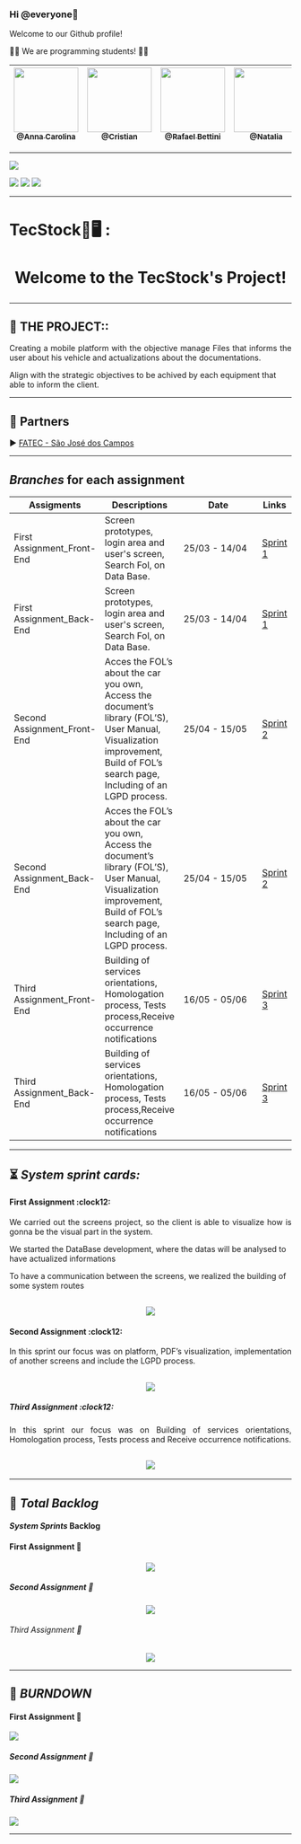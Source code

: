 ### Hi @everyone👋

Welcome to our Github profile!

:technologist:  We are programming students! :man_technologist:

[<img src="https://github.com/developersapi/LMSApp/blob/main/anna.jpeg" width=115 > <br> <sub> @Anna Carolina </sub>](https://github.com/AnnaCMendes)| [<img src="https://avatars.githubusercontent.com/u/67056255?v=4" width=115 > <br> <sub> @Cristian </sub>](https://github.com/CristianMateusTB) | [<img src="https://avatars.githubusercontent.com/u/67149165?v=4" width=115 > <br> <sub> @Rafael Bettini  </sub>](https://github.com/Rafael-BD) | [<img src="https://avatars.githubusercontent.com/u/56592052?v=4" width=115 > <br> <sub> @Natalia </sub>](https://github.com/NataliaBiscaro)| [<img src="https://avatars.githubusercontent.com/u/68171764?v=4" width=115 > <br> <sub> @Rafael Pereira </sub>](https://github.com/Rafaeldossper) | [<img src="https://avatars.githubusercontent.com/u/40868447?v=4" width=115 > <br> <sub> @Guilherme  </sub>](https://github.com/guilherme4garcia) 
 | :---: |:---:|:---:|:---:|:---:|:---:|



--------------------------------------------------------------------------------------------------------------------

<p><img src="https://img.shields.io/badge/Sprint%201-Concluído-green?style=for-the-badge&logo=appveyor"></p>
<p>
<img src="https://img.shields.io/badge/Technology-ReactNative-9cf">
<img src="https://img.shields.io/badge/Technology-MongoDB-9cf">
<img src="https://img.shields.io/badge/Technology-JavaScript-9cf">
</p>

--------------------------------------------------------------------------------------------------------------------
<p><h1>TecStock📖🖥️ :</h1></p>
<h1 align="center">Welcome to the TecStock's Project!</p> </h1> 

--------------------------------------------------------------------------------------------------------------------
## :microscope: THE PROJECT:: 

<p align="justify"> Creating a mobile platform with the objective manage Files that informs the user
about his vehicle and actualizations about the documentations.

Align with the strategic objectives to be achived by each equipment 
that able to inform the client.</p>



--------------------------------------------------------------------------------------------------------------------
##  🏬 Partners

<p align="justify">
                     ▶️  <a href="http://fatecsjc-prd.azurewebsites.net/"> FATEC - São José dos Campos</a>
              </p>

--------------------------------------------------------------------------------------------------------------------
<section id="Branches_assigments">
       <h2><i>Branches</i> for each assignment</h2>
       <table>
              <thead>
                     <th width=100px>Assigments</th>
                     <th>Descriptions</th>
                     <th width=215px>Date</th>
                     <th>Links</th>
              </thead>
              <tbody>
                     <tr>
                            <td>First Assignment_Front-End</td>
                            <td>Screen prototypes, login area and user's screen, Search Fol, on Data Base.</td>
                            <td>25/03 - 14/04</td>
                            <td><a href="https://github.com/TecStocks/frontend/releases/tag/v1.0">Sprint 1</td>
                     </tr>
                     <tr>
                            <td>First Assignment_Back-End</td>
                            <td>Screen prototypes, login area and user's screen, Search Fol, on Data Base.</td>
                            <td>25/03 - 14/04</td>
                            <td><a href="https://github.com/TecStocks/backend/releases/tag/BD-v1.0">Sprint 1</td>
                     </tr>
                     <tr>
                            <td>Second Assignment_Front-End</td>
                            <td>Acces the FOL’s about the car you own, Access the document’s library (FOL’S), User Manual,
                            Visualization improvement, Build of FOL’s search page, Including of an LGPD process.</td>
                            <td>25/04 - 15/05</td>
                            <td><a href="https://github.com/TecStocks/frontend">Sprint 2</a></td>
                     </tr>
                     <tr>
                            <td>Second Assignment_Back-End</td>
                            <td>Acces the FOL’s about the car you own, Access the document’s library (FOL’S), User Manual,
                            Visualization improvement, Build of FOL’s search page, Including of an LGPD process.</td>
                            <td>25/04 - 15/05</td>
                            <td><a href="https://github.com/TecStocks/backend">Sprint 2</a></td>
                     </tr>                                         
                     <tr>
                            <td>Third Assignment_Front-End</td>
                            <td>Building of services orientations, Homologation process, Tests process,Receive occurrence notifications </td>
                            <td>16/05 - 05/06</td>
                            <td><a href="https://github.com/TecStocks/frontend">Sprint 3</a></td>
                     </tr>
                                          <tr>
                            <td>Third Assignment_Back-End</td>
                            <td>Building of services orientations, Homologation process, Tests process,Receive occurrence notifications</td>
                            <td>16/05 - 05/06</td>
                            <td><a href="https://github.com/TecStocks/backend">Sprint 3</a></td>
                     </tr>

</tbody>
</table>
</section>


--------------------------------------------------------------------------------------------------------------------
## :hourglass_flowing_sand: **_System sprint cards:_**

<section id="cards">
       <h4> First Assignment :clock12:</h4>
       <p align="justify">We carried out the screens project, so the client is able to visualize how is gonna be the visual part in the system.

We started the DataBase development, where the datas will be analysed to have actualized informations

To have a communication between the screens, we realized the building of some system routes </p>

## <h1 align="center"> ![](https://github.com/TecStocks/frontend/blob/main/Assets/Card1.PNG) </h1> 

<section id="cards">
       <h4> Second Assignment :clock12:</h4>
       <p align="justify">In this sprint our focus was on platform, PDF’s visualization, implementation of another screens and include the LGPD process. </p>

## <h2 align="center"> ![](https://github.com/TecStocks/frontend/blob/main/Assets/CARD_SPRINT2.png) </h2> 


<section id="cards">
       <h5> Third Assignment :clock12:</h5>
       <p align="justify">In this sprint our focus was on Building of services orientations,
       Homologation process, Tests process and Receive occurrence notifications. </p>

## <h2 align="center"> ![](https://github.com/TecStocks/frontend/blob/main/Assets/Card_Sprint3.png) </h2> 



--------------------------------------------------------------------------------------------------------------------

## :bookmark: **_Total Backlog_**

<h1><i>System </i><i> Sprints</i> Backlog</h1>


<h4>First Assignment 📇</h4>
 <h1 align="center"> <img src="https://github.com/TecStocks/frontend/blob/main/Assets/Backlog1.PNG">

<h5>Second Assignment 📇</h5>
 <h1 align="center"> <img src="https://github.com/TecStocks/frontend/blob/main/Assets/Backlog_Sprint2.PNG">

<h6>Third Assignment 📇</h6>
 <h1 align="center"> <img src="https://github.com/TecStocks/frontend/blob/main/Assets/burdown_Sprint3.PNG">


--------------------------------------------------------------------------------------------------------------------

## :bookmark: **_BURNDOWN_**


<h4>First Assignment 📇</h4>
<p align="justify">
                     <img src="https://github.com/TecStocks/frontend/blob/main/Assets/burndown.png"></img>

<h5>Second Assignment 📇</h5>
<p align="justify">
                     <img src="https://github.com/TecStocks/frontend/blob/main/Assets/burdown_Sprint2.PNG"></img>

<h5>Third Assignment 📇</h5>
<p align="justify">
                     <img src="https://github.com/TecStocks/frontend/blob/main/Assets/burdown_Sprint3.PNG"></img>
              
 

--------------------------------------------------------------------------------------------------------------------

